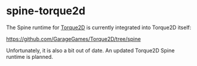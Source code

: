 # spine-torque2d

The Spine runtime for [Torque2D](https://www.garagegames.com/products/torque-2d) is currently integrated into Torque2D itself:

https://github.com/GarageGames/Torque2D/tree/spine

Unfortunately, it is also a bit out of date. An updated Torque2D Spine runtime is planned.
